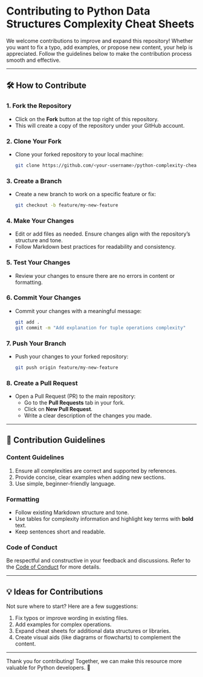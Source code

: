 # Contributing to Python Data Structures Complexity Cheat Sheets

We welcome contributions to improve and expand this repository! Whether you want to fix a typo, add examples, or propose new content, your help is appreciated. Follow the guidelines below to make the contribution process smooth and effective.

---

## 🛠 How to Contribute

### 1. Fork the Repository
- Click on the **Fork** button at the top right of this repository.
- This will create a copy of the repository under your GitHub account.

### 2. Clone Your Fork
- Clone your forked repository to your local machine:
  ```bash
  git clone https://github.com/<your-username>/python-complexity-cheatsheets.git
  ```

### 3. Create a Branch
- Create a new branch to work on a specific feature or fix:
  ```bash
  git checkout -b feature/my-new-feature
  ```

### 4. Make Your Changes
- Edit or add files as needed. Ensure changes align with the repository’s structure and tone.
- Follow Markdown best practices for readability and consistency.

### 5. Test Your Changes
- Review your changes to ensure there are no errors in content or formatting.

### 6. Commit Your Changes
- Commit your changes with a meaningful message:
  ```bash
  git add .
  git commit -m "Add explanation for tuple operations complexity"
  ```

### 7. Push Your Branch
- Push your changes to your forked repository:
  ```bash
  git push origin feature/my-new-feature
  ```

### 8. Create a Pull Request
- Open a Pull Request (PR) to the main repository:
  - Go to the **Pull Requests** tab in your fork.
  - Click on **New Pull Request**.
  - Write a clear description of the changes you made.

---

## 📝 Contribution Guidelines

### Content Guidelines
1. Ensure all complexities are correct and supported by references.
2. Provide concise, clear examples when adding new sections.
3. Use simple, beginner-friendly language.

### Formatting
- Follow existing Markdown structure and tone.
- Use tables for complexity information and highlight key terms with **bold** text.
- Keep sentences short and readable.

### Code of Conduct
Be respectful and constructive in your feedback and discussions. Refer to the [Code of Conduct](CODE_OF_CONDUCT.md) for more details.

---

## 💡 Ideas for Contributions
Not sure where to start? Here are a few suggestions:

1. Fix typos or improve wording in existing files.
2. Add examples for complex operations.
3. Expand cheat sheets for additional data structures or libraries.
4. Create visual aids (like diagrams or flowcharts) to complement the content.

---

Thank you for contributing! Together, we can make this resource more valuable for Python developers. 🚀
